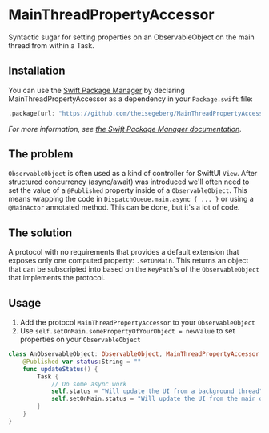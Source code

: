# MainThreadPropertyAccessor

Syntactic sugar for setting properties on an ObservableObject on the main thread from within a Task.

## Installation

You can use the [Swift Package Manager](https://github.com/apple/swift-package-manager) by declaring MainThreadPropertyAccessor as a dependency in your `Package.swift` file:

```swift
.package(url: "https://github.com/theisegeberg/MainThreadPropertyAccessor", from: "0.1.0")
```

*For more information, see [the Swift Package Manager documentation](https://github.com/apple/swift-package-manager/tree/master/Documentation).*

## The problem

`ObservableObject` is often used as a kind of controller for SwiftUI `View`. After structured concurrency (async/await) was introduced we'll often need to set the value of a `@Published` property inside of a `ObservableObject`. This means wrapping the code in `DispatchQueue.main.async { ... }` or using a `@MainActor` annotated method. This can be done, but it's a lot of code.

## The solution

A protocol with no requirements that provides a default extension that exposes only one computed property: `.setOnMain`. This returns an object that can be subscripted into based on the `KeyPath`'s of the `ObservableObject` that implements the protocol.

## Usage

1. Add the protocol `MainThreadPropertyAccessor` to your `ObservableObject`
2. Use `self.setOnMain.somePropertyOfYourObject = newValue` to set properties on your `ObservableObject`

```swift
class AnObservableObject: ObservableObject, MainThreadPropertyAccessor {
    @Published var status:String = ""
    func updateStatus() {
        Task {
            // Do some async work
            self.status = "Will update the UI from a background thread" // Warning!
            self.setOnMain.status = "Will update the UI from the main dispatch queue" // 😘
        }
    }
}
```
